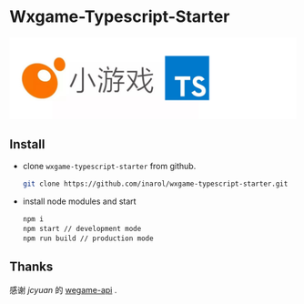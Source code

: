 # Wxgame-Typescript-Starter

![](./logo.jpg)

## Install

- clone `wxgame-typescript-starter` from github.
  ```bash
  git clone https://github.com/inarol/wxgame-typescript-starter.git
  ```
- install node modules and start
  ```bash
  npm i
  npm start // development mode
  npm run build // production mode
  ```
## Thanks
感谢 *jcyuan* 的 [wegame-api](https://github.com/jcyuan/wegame-api.git) .